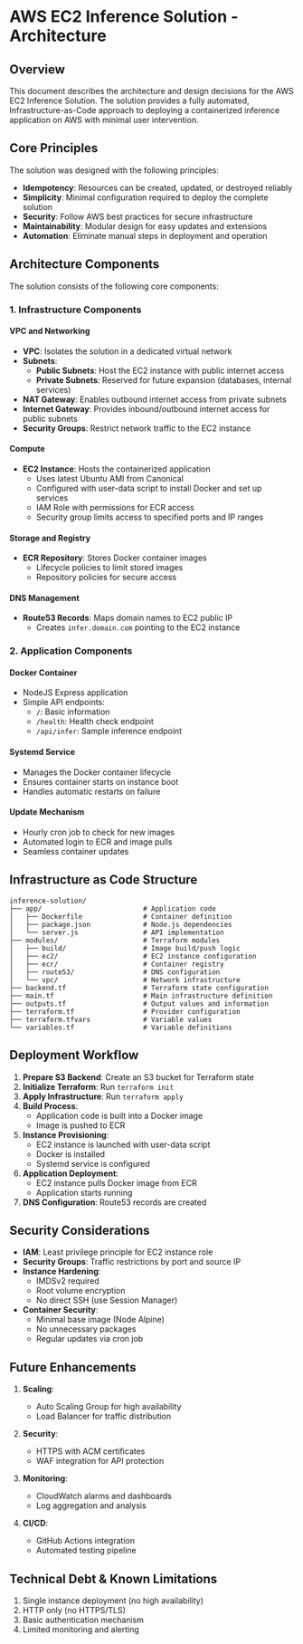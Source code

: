 # AWS EC2 Inference Solution - Architecture

## Overview

This document describes the architecture and design decisions for the AWS EC2 Inference Solution. The solution provides a fully automated, Infrastructure-as-Code approach to deploying a containerized inference application on AWS with minimal user intervention.

## Core Principles

The solution was designed with the following principles:

- **Idempotency**: Resources can be created, updated, or destroyed reliably
- **Simplicity**: Minimal configuration required to deploy the complete solution
- **Security**: Follow AWS best practices for secure infrastructure
- **Maintainability**: Modular design for easy updates and extensions
- **Automation**: Eliminate manual steps in deployment and operation

## Architecture Components

The solution consists of the following core components:

### 1. Infrastructure Components

#### VPC and Networking

- **VPC**: Isolates the solution in a dedicated virtual network
- **Subnets**:
  - **Public Subnets**: Host the EC2 instance with public internet access
  - **Private Subnets**: Reserved for future expansion (databases, internal services)
- **NAT Gateway**: Enables outbound internet access from private subnets
- **Internet Gateway**: Provides inbound/outbound internet access for public subnets
- **Security Groups**: Restrict network traffic to the EC2 instance

#### Compute

- **EC2 Instance**: Hosts the containerized application
  - Uses latest Ubuntu AMI from Canonical
  - Configured with user-data script to install Docker and set up services
  - IAM Role with permissions for ECR access
  - Security group limits access to specified ports and IP ranges

#### Storage and Registry

- **ECR Repository**: Stores Docker container images
  - Lifecycle policies to limit stored images
  - Repository policies for secure access

#### DNS Management

- **Route53 Records**: Maps domain names to EC2 public IP
  - Creates `infer.domain.com` pointing to the EC2 instance

### 2. Application Components

#### Docker Container

- NodeJS Express application
- Simple API endpoints:
  - `/`: Basic information
  - `/health`: Health check endpoint
  - `/api/infer`: Sample inference endpoint

#### Systemd Service

- Manages the Docker container lifecycle
- Ensures container starts on instance boot
- Handles automatic restarts on failure

#### Update Mechanism

- Hourly cron job to check for new images
- Automated login to ECR and image pulls
- Seamless container updates

## Infrastructure as Code Structure

```t
inference-solution/
├── app/                         # Application code
│   ├── Dockerfile               # Container definition
│   ├── package.json             # Node.js dependencies
│   └── server.js                # API implementation
├── modules/                     # Terraform modules
│   ├── build/                   # Image build/push logic
│   ├── ec2/                     # EC2 instance configuration
│   ├── ecr/                     # Container registry
│   ├── route53/                 # DNS configuration
│   └── vpc/                     # Network infrastructure
├── backend.tf                   # Terraform state configuration
├── main.tf                      # Main infrastructure definition
├── outputs.tf                   # Output values and information
├── terraform.tf                 # Provider configuration
├── terraform.tfvars             # Variable values
└── variables.tf                 # Variable definitions
```

## Deployment Workflow

1. **Prepare S3 Backend**: Create an S3 bucket for Terraform state
2. **Initialize Terraform**: Run `terraform init`
3. **Apply Infrastructure**: Run `terraform apply`
4. **Build Process**:
   - Application code is built into a Docker image
   - Image is pushed to ECR
5. **Instance Provisioning**:
   - EC2 instance is launched with user-data script
   - Docker is installed
   - Systemd service is configured
6. **Application Deployment**:
   - EC2 instance pulls Docker image from ECR
   - Application starts running
7. **DNS Configuration**: Route53 records are created

## Security Considerations

- **IAM**: Least privilege principle for EC2 instance role
- **Security Groups**: Traffic restrictions by port and source IP
- **Instance Hardening**:
  - IMDSv2 required
  - Root volume encryption
  - No direct SSH (use Session Manager)
- **Container Security**:
  - Minimal base image (Node Alpine)
  - No unnecessary packages
  - Regular updates via cron job

## Future Enhancements

1. **Scaling**:

   - Auto Scaling Group for high availability
   - Load Balancer for traffic distribution

2. **Security**:

   - HTTPS with ACM certificates
   - WAF integration for API protection

3. **Monitoring**:

   - CloudWatch alarms and dashboards
   - Log aggregation and analysis

4. **CI/CD**:
   - GitHub Actions integration
   - Automated testing pipeline

## Technical Debt & Known Limitations

1. Single instance deployment (no high availability)
2. HTTP only (no HTTPS/TLS)
3. Basic authentication mechanism
4. Limited monitoring and alerting
